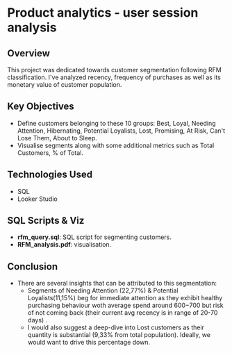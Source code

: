 # Product analytics - user session analysis

## Overview

This project was dedicated towards customer segmentation following RFM classification. I've analyzed recency, frequency of purchases as well as its monetary value of customer population. 

## Key Objectives

- Define customers belonging to these 10 groups: Best, Loyal, Needing Attention, Hibernating, Potential Loyalists, Lost, Promising, At Risk, Can't Lose Them, About to Sleep.
- Visualise segments along with some additional metrics such as Total Customers, % of Total.

## Technologies Used

- SQL
- Looker Studio

## SQL Scripts & Viz

- **rfm_query.sql**: SQL script for segmenting customers.
- **RFM_analysis.pdf**: visualisation.

## Conclusion

- There are several insights that can be attributed to this segmentation:
    - Segments of Needing Attention (22,77%) & Potential Loyalists(11,15%) beg for immediate attention as they exhibit healthy purchasing behaviour woth average spend around $600-$700 but risk of not coming back (their current avg recency is in range of 20-70 days) .
    - I would also suggest a deep-dive into Lost customers as their quantity is substantial (9,33% from total population). Ideally, we would want to drive this percentage down.







